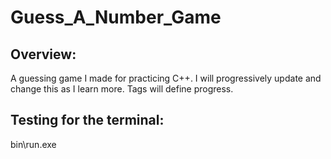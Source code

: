 # Guess_A_Number_Game

## Overview:

A guessing game I made for practicing C++. I will progressively update and change this as I learn more. Tags will define progress.


## Testing for the terminal:

bin\run.exe
